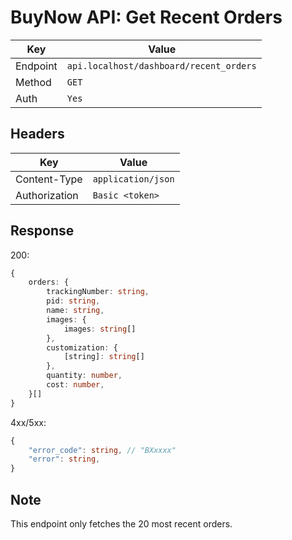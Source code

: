 # BuyNow API: Get Recent Orders

| Key | Value |
| --- | --- |
| Endpoint | `api.localhost/dashboard/recent_orders` |
| Method | `GET` |
| Auth | `Yes` |

## Headers

| Key | Value |
| --- | --- |
| Content-Type | `application/json` |
| Authorization | `Basic <token>` |

## Response

200:

```ts
{
    orders: {
        trackingNumber: string,
        pid: string,
        name: string,
        images: {
            images: string[]
        },
        customization: {
            [string]: string[]
        },
        quantity: number,
        cost: number,
    }[]
}
```

4xx/5xx:

```ts
{   
    "error_code": string, // "BXxxxx"
    "error": string,
}
```

## Note

This endpoint only fetches the 20 most recent orders.
